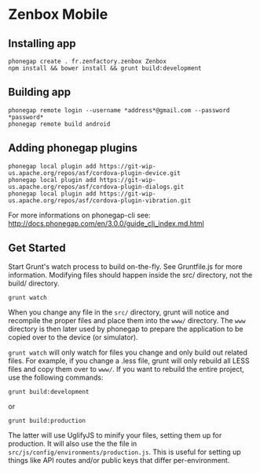 # Zenbox Mobile

## Installing app

    phonegap create . fr.zenfactory.zenbox Zenbox
    npm install && bower install && grunt build:development

## Building app

    phonegap remote login --username *address*@gmail.com --password *password*
    phonegap remote build android

## Adding phonegap plugins

    phonegap local plugin add https://git-wip-us.apache.org/repos/asf/cordova-plugin-device.git
    phonegap local plugin add https://git-wip-us.apache.org/repos/asf/cordova-plugin-dialogs.git
    phonegap local plugin add https://git-wip-us.apache.org/repos/asf/cordova-plugin-vibration.git

For more informations on phonegap-cli see:
http://docs.phonegap.com/en/3.0.0/guide_cli_index.md.html

## Get Started

Start Grunt's watch process to build on-the-fly. See Gruntfile.js for more information. Modifying files should happen inside the src/ directory, not the build/ directory.

    grunt watch

When you change any file in the `src/` directory, grunt will notice and
recompile the proper files and place them into the `www/` directory. The
`www` directory is then later used by phonegap to prepare the
application to be copied over to the device (or simulator).

`grunt watch` will only watch for files you change and only build out
related files. For example, if you change a .less file, grunt will only
rebuild all LESS files and copy them over to `www/`. If you want to
rebuild the entire project, use the following commands:

    grunt build:development

or

    grunt build:production

The latter will use UglifyJS to minify your files, setting them up for
production. It will also use the the file in
`src/js/config/environments/production.js`. This is useful for setting
up things like API routes and/or public keys that differ
per-environment.